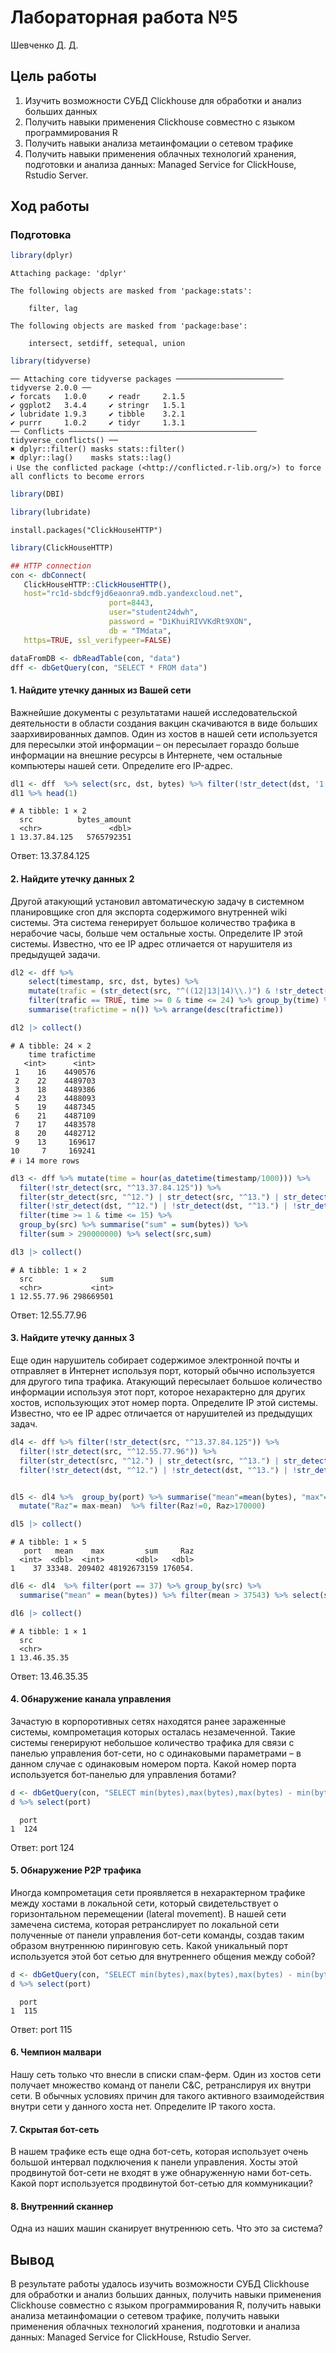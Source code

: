 # Лабораторная работа №5
Шевченко Д. Д.

## Цель работы

1.  Изучить возможности СУБД Clickhouse для обработки и анализ больших
    данных
2.  Получить навыки применения Clickhouse совместно с языком
    программирования R
3.  Получить навыки анализа метаинфомации о сетевом трафике
4.  Получить навыки применения облачных технологий хранения, подготовки
    и анализа данных: Managed Service for ClickHouse, Rstudio Server.

## Ход работы

### Подготовка

``` r
library(dplyr)
```


    Attaching package: 'dplyr'

    The following objects are masked from 'package:stats':

        filter, lag

    The following objects are masked from 'package:base':

        intersect, setdiff, setequal, union

``` r
library(tidyverse)
```

    ── Attaching core tidyverse packages ──────────────────────── tidyverse 2.0.0 ──
    ✔ forcats   1.0.0     ✔ readr     2.1.5
    ✔ ggplot2   3.4.4     ✔ stringr   1.5.1
    ✔ lubridate 1.9.3     ✔ tibble    3.2.1
    ✔ purrr     1.0.2     ✔ tidyr     1.3.1
    ── Conflicts ────────────────────────────────────────── tidyverse_conflicts() ──
    ✖ dplyr::filter() masks stats::filter()
    ✖ dplyr::lag()    masks stats::lag()
    ℹ Use the conflicted package (<http://conflicted.r-lib.org/>) to force all conflicts to become errors

``` r
library(DBI)
```

``` r
library(lubridate)
```

    install.packages("ClickHouseHTTP")

``` r
library(ClickHouseHTTP)

## HTTP connection
con <- dbConnect(
   ClickHouseHTTP::ClickHouseHTTP(), 
   host="rc1d-sbdcf9jd6eaonra9.mdb.yandexcloud.net",
                      port=8443,
                      user="student24dwh",
                      password = "DiKhuiRIVVKdRt9XON",
                      db = "TMdata",
   https=TRUE, ssl_verifypeer=FALSE)
```

``` r
dataFromDB <- dbReadTable(con, "data")
dff <- dbGetQuery(con, "SELECT * FROM data")
```

#### 1. Найдите утечку данных из Вашей сети

Важнейшие документы с результатами нашей исследовательской деятельности
в области создания вакцин скачиваются в виде больших заархивированных
дампов. Один из хостов в нашей сети используется для пересылки этой
информации – он пересылает гораздо больше информации на внешние ресурсы
в Интернете, чем остальные компьютеры нашей сети. Определите его
IP-адрес.

``` r
dl1 <- dff  %>% select(src, dst, bytes) %>% filter(!str_detect(dst, '1[2-4].*')) %>% group_by(src) %>% summarise(bytes_amount = sum(bytes)) %>% arrange(desc(bytes_amount)) %>% collect()
dl1 %>% head(1)
```

    # A tibble: 1 × 2
      src          bytes_amount
      <chr>               <dbl>
    1 13.37.84.125   5765792351

Ответ: 13.37.84.125

#### 2. Найдите утечку данных 2

Другой атакующий установил автоматическую задачу в системном
планировщике cron для экспорта содержимого внутренней wiki системы. Эта
система генерирует большое количество трафика в нерабочие часы, больше
чем остальные хосты. Определите IP этой системы. Известно, что ее IP
адрес отличается от нарушителя из предыдущей задачи.

``` r
dl2 <- dff %>%
    select(timestamp, src, dst, bytes) %>%
    mutate(trafic = (str_detect(src, "^((12|13|14)\\.)") & !str_detect(dst, "^((12|13|14)\\.)")),time = hour(as_datetime(timestamp/1000))) %>%
    filter(trafic == TRUE, time >= 0 & time <= 24) %>% group_by(time) %>%
    summarise(trafictime = n()) %>% arrange(desc(trafictime))

dl2 |> collect()
```

    # A tibble: 24 × 2
        time trafictime
       <int>      <int>
     1    16    4490576
     2    22    4489703
     3    18    4489386
     4    23    4488093
     5    19    4487345
     6    21    4487109
     7    17    4483578
     8    20    4482712
     9    13     169617
    10     7     169241
    # ℹ 14 more rows

``` r
dl3 <- dff %>% mutate(time = hour(as_datetime(timestamp/1000))) %>% 
  filter(!str_detect(src, "^13.37.84.125")) %>% 
  filter(str_detect(src, "^12.") | str_detect(src, "^13.") | str_detect(src, "^14."))  %>%
  filter(!str_detect(dst, "^12.") | !str_detect(dst, "^13.") | !str_detect(dst, "^14."))  %>%
  filter(time >= 1 & time <= 15) %>% 
  group_by(src) %>% summarise("sum" = sum(bytes)) %>%
  filter(sum > 290000000) %>% select(src,sum) 

dl3 |> collect()
```

    # A tibble: 1 × 2
      src               sum
      <chr>           <int>
    1 12.55.77.96 298669501

Ответ: 12.55.77.96

#### 3. Найдите утечку данных 3

Еще один нарушитель собирает содержимое электронной почты и отправляет в
Интернет используя порт, который обычно используется для другого типа
трафика. Атакующий пересылает большое количество информации используя
этот порт, которое нехарактерно для других хостов, использующих этот
номер порта. Определите IP этой системы. Известно, что ее IP адрес
отличается от нарушителей из предыдущих задач.

``` r
dl4 <- dff %>% filter(!str_detect(src, "^13.37.84.125")) %>% 
  filter(!str_detect(src, "^12.55.77.96")) %>% 
  filter(str_detect(src, "^12.") | str_detect(src, "^13.") | str_detect(src, "^14."))  %>%
  filter(!str_detect(dst, "^12.") | !str_detect(dst, "^13.") | !str_detect(dst, "^14."))  %>% select(src, bytes, port) 


dl5 <- dl4 %>%  group_by(port) %>% summarise("mean"=mean(bytes), "max"=max(bytes), "sum" = sum(bytes)) %>% 
  mutate("Raz"= max-mean)  %>% filter(Raz!=0, Raz>170000)

dl5 |> collect()
```

    # A tibble: 1 × 5
       port   mean    max         sum     Raz
      <int>  <dbl>  <int>       <dbl>   <dbl>
    1    37 33348. 209402 48192673159 176054.

``` r
dl6 <- dl4  %>% filter(port == 37) %>% group_by(src) %>% 
  summarise("mean" = mean(bytes)) %>% filter(mean > 37543) %>% select(src)

dl6 |> collect()
```

    # A tibble: 1 × 1
      src        
      <chr>      
    1 13.46.35.35

Ответ: 13.46.35.35

#### 4. Обнаружение канала управления

Зачастую в корпоротивных сетях находятся ранее зараженные системы,
компрометация которых осталась незамеченной. Такие системы генерируют
небольшое количество трафика для связи с панелью управления бот-сети, но
с одинаковыми параметрами – в данном случае с одинаковым номером порта.
Какой номер порта используется бот-панелью для управления ботами?

``` r
d <- dbGetQuery(con, "SELECT min(bytes),max(bytes),max(bytes) - min(bytes), avg(bytes), port,count(port) FROM data group by port having avg(bytes) - min(bytes) < 10 and min(bytes) != max(bytes)")
d %>% select(port)
```

      port
    1  124

Ответ: port 124

#### 5. Обнаружение P2P трафика

Иногда компрометация сети проявляется в нехарактерном трафике между
хостами в локальной сети, который свидетельствует о горизонтальном
перемещении (lateral movement). В нашей сети замечена система, которая
ретранслирует по локальной сети полученные от панели управления бот-сети
команды, создав таким образом внутреннюю пиринговую сеть. Какой
уникальный порт используется этой бот сетью для внутреннего общения
между собой?

``` r
d <- dbGetQuery(con, "SELECT min(bytes),max(bytes),max(bytes) - min(bytes) as anomaly, avg(bytes), port,count(port) FROM data where (src LIKE '12.%' or src LIKE '13.%' or src LIKE '14.%') and (dst LIKE '12.%' or dst LIKE '13.%' or dst LIKE '14.%') group by port order by anomaly desc limit 1")
d %>% select(port)
```

      port
    1  115

Ответ: port 115

#### 6. Чемпион малвари

Нашу сеть только что внесли в списки спам-ферм. Один из хостов сети
получает множество команд от панели C&C, ретранслируя их внутри сети. В
обычных условиях причин для такого активного взаимодействия внутри сети
у данного хоста нет. Определите IP такого хоста.

#### 7. Скрытая бот-сеть

В нашем трафике есть еще одна бот-сеть, которая использует очень большой
интервал подключения к панели управления. Хосты этой продвинутой
бот-сети не входят в уже обнаруженную нами бот-сеть. Какой порт
используется продвинутой бот-сетью для коммуникации?

#### 8. Внутренний сканнер

Одна из наших машин сканирует внутреннюю сеть. Что это за система?

## Вывод

В результате работы удалось изучить возможности СУБД Clickhouse для
обработки и анализ больших данных, получить навыки применения Clickhouse
совместно с языком программирования R, получить навыки анализа
метаинфомации о сетевом трафике, получить навыки применения облачных
технологий хранения, подготовки и анализа данных: Managed Service for
ClickHouse, Rstudio Server.
